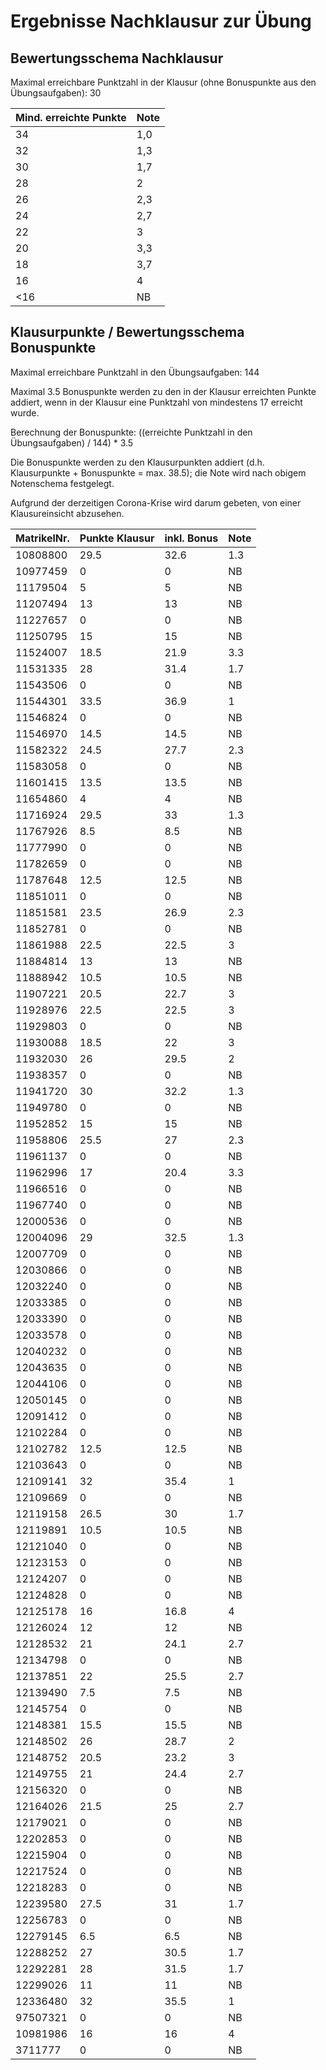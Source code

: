 # Ergebnisse Nachklausur zur Übung
## Bewertungsschema Nachklausur

Maximal erreichbare Punktzahl in der Klausur (ohne Bonuspunkte aus den
Übungsaufgaben): 30


| Mind. erreichte Punkte | Note |
|---|---|
| 34 | 1,0 |
| 32 | 1,3 |
| 30 | 1,7 |
| 28 | 2 |
| 26 | 2,3 |
| 24 | 2,7 |
| 22 | 3 |
| 20 | 3,3 |
| 18 | 3,7 |
| 16 | 4 |
| <16 | NB |

## Klausurpunkte / Bewertungsschema Bonuspunkte

Maximal erreichbare Punktzahl in den Übungsaufgaben: 144

Maximal 3.5 Bonuspunkte werden zu den in der Klausur erreichten Punkte
addiert, wenn in der Klausur eine Punktzahl von mindestens 17 erreicht
wurde.

Berechnung der Bonuspunkte: ((erreichte Punktzahl in den Übungsaufgaben) / 144) * 3.5

Die Bonuspunkte werden zu den Klausurpunkten addiert
(d.h. Klausurpunkte + Bonuspunkte = max. 38.5); die Note wird nach
obigem Notenschema festgelegt.

Aufgrund der derzeitigen Corona-Krise wird darum gebeten, von einer
Klausureinsicht abzusehen.


| MatrikelNr. | Punkte Klausur | inkl. Bonus | Note |
|---|---|---|---|
| 10808800 | 29.5 | 32.6 | 1.3 |
| 10977459 | 0 | 0 | NB |
| 11179504 | 5 | 5 | NB |
| 11207494 | 13 | 13 | NB |
| 11227657 | 0 | 0 | NB |
| 11250795 | 15 | 15 | NB |
| 11524007 | 18.5 | 21.9 | 3.3 |
| 11531335 | 28 | 31.4 | 1.7 |
| 11543506 | 0 | 0 | NB |
| 11544301 | 33.5 | 36.9 | 1 |
| 11546824 | 0 | 0 | NB |
| 11546970 | 14.5 | 14.5 | NB |
| 11582322 | 24.5 | 27.7 | 2.3 |
| 11583058 | 0 | 0 | NB |
| 11601415 | 13.5 | 13.5 | NB |
| 11654860 | 4 | 4 | NB |
| 11716924 | 29.5 | 33 | 1.3 |
| 11767926 | 8.5 | 8.5 | NB |
| 11777990 | 0 | 0 | NB |
| 11782659 | 0 | 0 | NB |
| 11787648 | 12.5 | 12.5 | NB |
| 11851011 | 0 | 0 | NB |
| 11851581 | 23.5 | 26.9 | 2.3 |
| 11852781 | 0 | 0 | NB |
| 11861988 | 22.5 | 22.5 | 3 |
| 11884814 | 13 | 13 | NB |
| 11888942 | 10.5 | 10.5 | NB |
| 11907221 | 20.5 | 22.7 | 3 |
| 11928976 | 22.5 | 22.5 | 3 |
| 11929803 | 0 | 0 | NB |
| 11930088 | 18.5 | 22 | 3 |
| 11932030 | 26 | 29.5 | 2 |
| 11938357 | 0 | 0 | NB |
| 11941720 | 30 | 32.2 | 1.3 |
| 11949780 | 0 | 0 | NB |
| 11952852 | 15 | 15 | NB |
| 11958806 | 25.5 | 27 | 2.3 |
| 11961137 | 0 | 0 | NB |
| 11962996 | 17 | 20.4 | 3.3 |
| 11966516 | 0 | 0 | NB |
| 11967740 | 0 | 0 | NB |
| 12000536 | 0 | 0 | NB |
| 12004096 | 29 | 32.5 | 1.3 |
| 12007709 | 0 | 0 | NB |
| 12030866 | 0 | 0 | NB |
| 12032240 | 0 | 0 | NB |
| 12033385 | 0 | 0 | NB |
| 12033390 | 0 | 0 | NB |
| 12033578 | 0 | 0 | NB |
| 12040232 | 0 | 0 | NB |
| 12043635 | 0 | 0 | NB |
| 12044106 | 0 | 0 | NB |
| 12050145 | 0 | 0 | NB |
| 12091412 | 0 | 0 | NB |
| 12102284 | 0 | 0 | NB |
| 12102782 | 12.5 | 12.5 | NB |
| 12103643 | 0 | 0 | NB |
| 12109141 | 32 | 35.4 | 1 |
| 12109669 | 0 | 0 | NB |
| 12119158 | 26.5 | 30 | 1.7 |
| 12119891 | 10.5 | 10.5 | NB |
| 12121040 | 0 | 0 | NB |
| 12123153 | 0 | 0 | NB |
| 12124207 | 0 | 0 | NB |
| 12124828 | 0 | 0 | NB |
| 12125178 | 16 | 16.8 | 4 |
| 12126024 | 12 | 12 | NB |
| 12128532 | 21 | 24.1 | 2.7 |
| 12134798 | 0 | 0 | NB |
| 12137851 | 22 | 25.5 | 2.7 |
| 12139490 | 7.5 | 7.5 | NB |
| 12145754 | 0 | 0 | NB |
| 12148381 | 15.5 | 15.5 | NB |
| 12148502 | 26 | 28.7 | 2 |
| 12148752 | 20.5 | 23.2 | 3 |
| 12149755 | 21 | 24.4 | 2.7 |
| 12156320 | 0 | 0 | NB |
| 12164026 | 21.5 | 25 | 2.7 |
| 12179021 | 0 | 0 | NB |
| 12202853 | 0 | 0 | NB |
| 12215904 | 0 | 0 | NB |
| 12217524 | 0 | 0 | NB |
| 12218283 | 0 | 0 | NB |
| 12239580 | 27.5 | 31 | 1.7 |
| 12256783 | 0 | 0 | NB |
| 12279145 | 6.5 | 6.5 | NB |
| 12288252 | 27 | 30.5 | 1.7 |
| 12292281 | 28 | 31.5 | 1.7 |
| 12299026 | 11 | 11 | NB |
| 12336480 | 32 | 35.5 | 1 |
| 97507321 | 0 | 0 | NB |
| 10981986 | 16 | 16 | 4 |
| 3711777 | 0 | 0 | NB |
